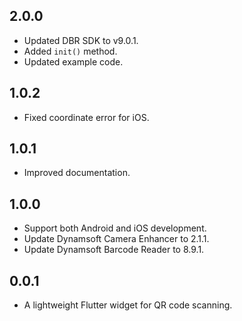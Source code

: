 ## 2.0.0
* Updated DBR SDK to v9.0.1.
* Added `init()` method.
* Updated example code. 

## 1.0.2
* Fixed coordinate error for iOS.

## 1.0.1
* Improved documentation.

## 1.0.0
* Support both Android and iOS development.
* Update Dynamsoft Camera Enhancer to 2.1.1.
* Update Dynamsoft Barcode Reader to 8.9.1.

## 0.0.1

* A lightweight Flutter widget for QR code scanning.
